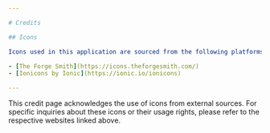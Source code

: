 ```yaml
---

# Credits

## Icons

Icons used in this application are sourced from the following platforms:

- [The Forge Smith](https://icons.theforgesmith.com/)
- [Ionicons by Ionic](https://ionic.io/ionicons)

---
```


This credit page acknowledges the use of icons from external sources. For
specific inquiries about these icons or their usage rights, please refer to the
respective websites linked above.
